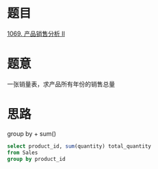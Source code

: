 # 题目
[1069. 产品销售分析 II](https://leetcode-cn.com/problems/product-sales-analysis-ii/)

# 题意
一张销量表，求产品所有年份的销售总量

# 思路
group by + sum()


```sql
select product_id, sum(quantity) total_quantity 
from Sales
group by product_id
```